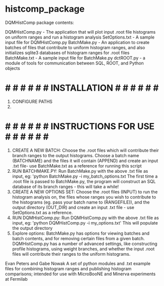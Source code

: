 # histcomp_package
DQMHistComp package contents:

DQMHistComp.py - The application that will plot input .root file histograms on uniform ranges and run a histogram analysis
SetOptions.txt - A sample input file for DQMHistComp.py
BatchMake.py - An application to create batches of files that contribute to uniform histogram ranges, and also initializes sqlite3 databases of histogram ranges for .root files
BatchMake.txt - A sample input file for BatchMake.py
dctROOT.py - a module of tools for communication between SQL, ROOT, and Python objects

# # # # # # # INSTALLATION # # # # # # # 
1. CONFIGURE PATHS
2. 
# # # # # # # INSTRUCTIONS FOR USE # # # # # # # 
1. CREATE A NEW BATCH: Choose the .root files which will contribute their branch ranges to the output histograms. Choose a batch name (BATCHNAME) and the files it will contain (APPEND) and create an input .txt file- use BatchMake.txt as a reference for running this script
2. RUN BATCHMAKE.PY: Run BatchMake.py with the above .txt file as input, eg:
	'python BatchMake.py -i my_batch_options.txt
The first time a .root file is passed to BatchMake.py, the program will construct an SQL database of its branch ranges - this will take a while! 
3. CREATE A NEW OPTIONS SET: Choose the .root files (INPUT) to run the histogram analysis on, the files whose ranges you wish to contribute to the histograms (eg. pass your batch name to (RANGEFILE)), and the output directory (OUT_DIR) and create an input .txt file - use SetOptions.txt as a reference.
4. RUN DQMHistComp.py: Run DQMHistComp.py with the above .txt file as input, eg:
	'python DQMHistComp.py -i my_options.txt'
This will populate the output directory 
5. Explore options: BatchMake.py has options for viewing batches and batch contents, and for removing certain files from a given batch. DQMHistComp.py has a number of advanced settings, like constructing profile histograms, using weight branches, and whether the input .root files will contribute their ranges to the uniform histograms.


Evan Peters and Gabe Nowak
A set of python modules and .txt example files for combining histogram ranges and publishing histogram comparisons; intended for use with MicroBooNE and Minerva experiments at Fermilab
